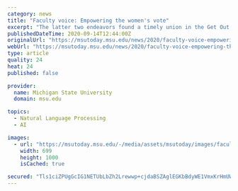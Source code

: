 ```yaml
---
category: news
title: "Faculty voice: Empowering the women's vote"
excerpt: "The latter two endeavors found a timely union in the Get Out the Vote: Empowering the Women’s Vote poster campaign. In 2018, I started coming upon articles noting that 2020 would be the centennial of the ratification of the 19th Amendment,"
publishedDateTime: 2020-09-14T12:44:00Z
originalUrl: "https://msutoday.msu.edu/news/2020/faculty-voice-empowering-the-womens-vote"
webUrl: "https://msutoday.msu.edu/news/2020/faculty-voice-empowering-the-womens-vote"
type: article
quality: 24
heat: 24
published: false

provider:
  name: Michigan State University
  domain: msu.edu

topics:
  - Natural Language Processing
  - AI

images:
  - url: "https://msutoday.msu.edu/-/media/assets/msutoday/images/faculty-voice-empowering-the-womens-vote/kelly-salchow-macarthur.jpg"
    width: 699
    height: 1000
    isCached: true

secured: "Tls1ciZPUgGcIG1NETUbLbZh2Lrewwp+cjdaBSZAglEGKbBdyWE1VmxKrHmUWnpu1i79QR9sgSavTcf0FTTLBE0xOFsWsdLA1OnPszVxj8dN/Kw7rukdWo9O/WnfFbQw+9xsrO+lsKuMkEaRwJhDGdeuNn2mz52XOU2M+aVnPQgXqySuiYwDIoNNu7O+mVT0Ily9xt+YkX/Ur7jg4jmSSheiyTPa4Lk+h0k1GUvtuBV656/HI8am29GKtIqcTAf4/pE3rAx/I4RL8snVBD+WfVUC2A5H2H5DinLpa4ZtO1YX5qmZs6T5Lq5JoJHsCylXfqpMJMn7cE2RU6IuakeT6oS0EbhGyv/XdPuQFDq6gG0=;bDdzMuzpx2wAg6TYAgqW/g=="
---
```


